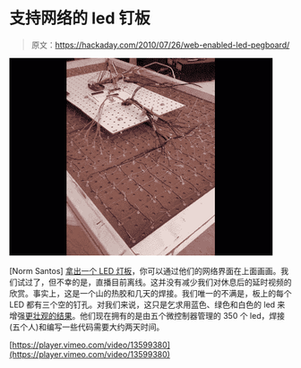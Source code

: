 # 支持网络的 led 钉板

> 原文：<https://hackaday.com/2010/07/26/web-enabled-led-pegboard/>

![](img/42951f3601ed92f079a7927c1714c324.png "pegboard-LED-matrix")

[Norm Santos] [拿出一个 LED 灯板](http://wall.elnormo.net/how)，你可以通过他们的网络界面在上面画画。我们试过了，但不幸的是，直播目前离线。这并没有减少我们对休息后的延时视频的欣赏。事实上，这是一个山的热胶和几天的焊接。我们唯一的不满是，板上的每个 LED 都有三个空的钉孔。对我们来说，这只是乞求用蓝色、绿色和白色的 led 来增强[更壮观的结果](http://hackaday.com/2008/09/13/led-coffee-table/)。他们现在拥有的是由五个微控制器管理的 350 个 led，焊接(五个人)和编写一些代码需要大约两天时间。

[https://player.vimeo.com/video/13599380](https://player.vimeo.com/video/13599380)